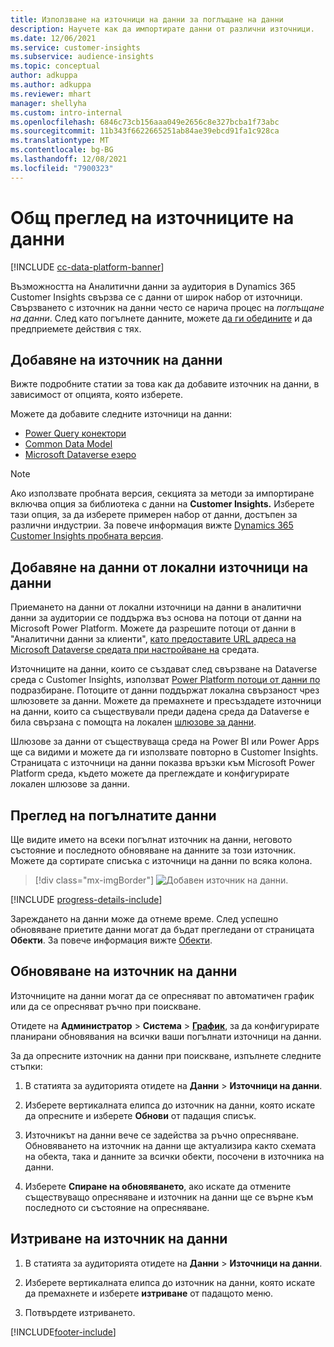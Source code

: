 ```yaml
---
title: Използване на източници на данни за поглъщане на данни
description: Научете как да импортирате данни от различни източници.
ms.date: 12/06/2021
ms.service: customer-insights
ms.subservice: audience-insights
ms.topic: conceptual
author: adkuppa
ms.author: adkuppa
ms.reviewer: mhart
manager: shellyha
ms.custom: intro-internal
ms.openlocfilehash: 6846c73cb156aaa049e2656c8e327bcba1f73abc
ms.sourcegitcommit: 11b343f6622665251ab84ae39ebcd91fa1c928ca
ms.translationtype: MT
ms.contentlocale: bg-BG
ms.lasthandoff: 12/08/2021
ms.locfileid: "7900323"
---
```

# <a name="data-sources-overview"></a>Общ преглед на източниците на данни

[!INCLUDE [cc-data-platform-banner](../includes/cc-data-platform-banner.md)]

Възможността на Аналитични данни за аудитория в Dynamics 365 Customer Insights свързва се с данни от широк набор от източници. Свързването с източник на данни често се нарича процес на *поглъщане на данни*. След като погълнете данните, можете [да ги обедините](data-unification.md) и да предприемете действия с тях.

## <a name="add-a-data-source"></a>Добавяне на източник на данни

Вижте подробните статии за това как да добавите източник на данни, в зависимост от опцията, която изберете.

Можете да добавите следните източници на данни:

- [Power Query конектори](connect-power-query.md)
- [Common Data Model](connect-common-data-model.md)
- [Microsoft Dataverse езеро](connect-dataverse-managed-lake.md)

> [!NOTE]
> Ако използвате пробната версия, секцията за методи за импортиране включва опция за библиотека с данни на **Customer Insights.** Изберете тази опция, за да изберете примерен набор от данни, достъпен за различни индустрии. За повече информация вижте [Dynamics 365 Customer Insights пробната версия](../trial-signup.md).

## <a name="add-data-from-on-premises-data-sources"></a>Добавяне на данни от локални източници на данни

Приемането на данни от локални източници на данни в аналитични данни за аудитории се поддържа въз основа на потоци от данни на Microsoft Power Platform. Можете да разрешите потоци от данни в "Аналитични данни за клиенти", [като предоставите URL адреса на Microsoft Dataverse средата при настройване на](create-environment.md) средата.

Източниците на данни, които се създават след свързване на Dataverse среда с Customer Insights, използват [Power Platform потоци от данни по](/power-query/dataflows/overview-dataflows-across-power-platform-dynamics-365) подразбиране. Потоците от данни поддържат локална свързаност чрез шлюзовете за данни. Можете да премахнете и пресъздадете източници на данни, които са съществували преди дадена среда да Dataverse е била свързана с помощта на локален [шлюзове за данни](/data-integration/gateway/service-gateway-app).

Шлюзове за данни от съществуваща среда на Power BI или Power Apps ще са видими и можете да ги използвате повторно в Customer Insights. Страницата с източници на данни показва връзки към Microsoft Power Platform среда, където можете да преглеждате и конфигурирате локален шлюзове за данни.

## <a name="review-ingested-data"></a>Преглед на погълнатите данни

Ще видите името на всеки погълнат източник на данни, неговото състояние и последното обновяване на данните за този източник. Можете да сортирате списъка с източници на данни по всяка колона.

> [!div class="mx-imgBorder"]
> ![Добавен източник на данни.](media/configure-data-datasource-added.png "Добавен източник на данни")

[!INCLUDE [progress-details-include](../includes/progress-details-pane.md)]

Зареждането на данни може да отнеме време. След успешно обновяване приетите данни могат да бъдат прегледани от страницата **Обекти**. За повече информация вижте [Обекти](entities.md).

## <a name="refresh-a-data-source"></a>Обновяване на източник на данни

Източниците на данни могат да се опресняват по автоматичен график или да се опресняват ръчно при поискване. 

Отидете на **Администратор** > **Система** > [**График**](system.md#schedule-tab), за да конфигурирате планирани обновявания на всички ваши погълнати източници на данни.

За да опресните източник на данни при поискване, изпълнете следните стъпки:

1. В статията за аудиторията отидете на **Данни** > **Източници на данни**.

2. Изберете вертикалната елипса до източник на данни, която искате да опресните и изберете **Обнови** от падащия списък.

3. Източникът на данни вече се задейства за ръчно опресняване. Обновяването на източник на данни ще актуализира както схемата на обекта, така и данните за всички обекти, посочени в източника на данни.

4. Изберете **Спиране на обновяването**, ако искате да отмените съществуващо опресняване и източник на данни ще се върне към последното си състояние на опресняване.

## <a name="delete-a-data-source"></a>Изтриване на източник на данни

1. В статията за аудиторията отидете на **Данни** > **Източници на данни**.

2. Изберете вертикалната елипса до източник на данни, която искате да премахнете и изберете **изтриване** от падащото меню.

3. Потвърдете изтриването.


[!INCLUDE[footer-include](../includes/footer-banner.md)]
